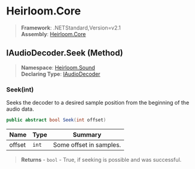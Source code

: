 # Heirloom.Core

> **Framework**: .NETStandard,Version=v2.1  
> **Assembly**: [Heirloom.Core][0]

## IAudioDecoder.Seek (Method)

> **Namespace**: [Heirloom.Sound][0]  
> **Declaring Type**: [IAudioDecoder][1]

### Seek(int)

Seeks the decoder to a desired sample position from the beginning of the audio data.

```cs
public abstract bool Seek(int offset)
```

| Name   | Type  | Summary                 |
|--------|-------|-------------------------|
| offset | `int` | Some offset in samples. |

> **Returns** - `bool` - True, if seeking is possible and was successful.

[0]: ../../../Heirloom.Core.md
[1]: ../IAudioDecoder.md
